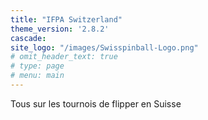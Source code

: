 ```yaml
---
title: "IFPA Switzerland"
theme_version: '2.8.2'
cascade:
site_logo: "/images/Swisspinball-Logo.png"
# omit_header_text: true
# type: page
# menu: main
---
```

Tous sur les tournois de flipper en Suisse
